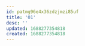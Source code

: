 ```yaml
---
id: patmg96e4x36zdzjmzi85uf
title: '01'
desc: ''
updated: 1688277354818
created: 1688277354818
---
```

